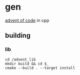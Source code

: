 # gen

[advent of code](https://adventofcode.com) in cpp

## building

### lib

``` shell
cd /advent_lib
mkdir build && cd $_
cmake --build . --target install
```
